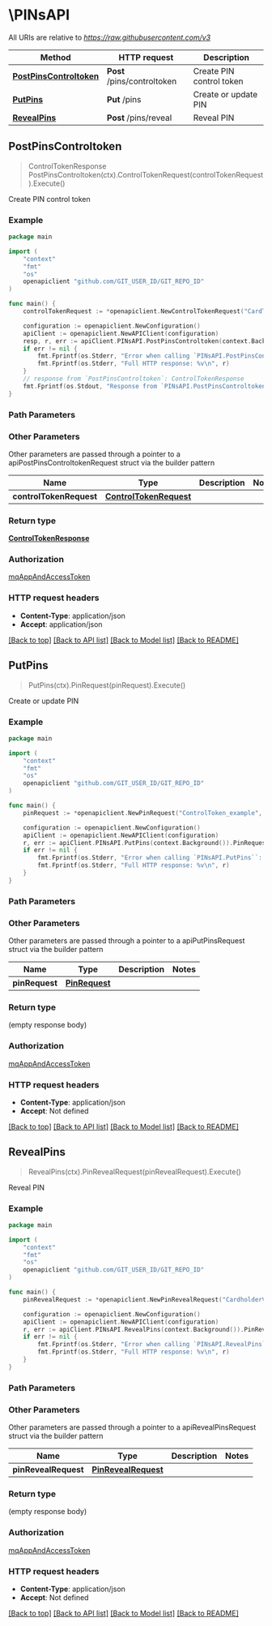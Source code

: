 # \PINsAPI

All URIs are relative to *https://raw.githubusercontent.com/v3*

Method | HTTP request | Description
------------- | ------------- | -------------
[**PostPinsControltoken**](PINsAPI.md#PostPinsControltoken) | **Post** /pins/controltoken | Create PIN control token
[**PutPins**](PINsAPI.md#PutPins) | **Put** /pins | Create or update PIN
[**RevealPins**](PINsAPI.md#RevealPins) | **Post** /pins/reveal | Reveal PIN



## PostPinsControltoken

> ControlTokenResponse PostPinsControltoken(ctx).ControlTokenRequest(controlTokenRequest).Execute()

Create PIN control token



### Example

```go
package main

import (
	"context"
	"fmt"
	"os"
	openapiclient "github.com/GIT_USER_ID/GIT_REPO_ID"
)

func main() {
	controlTokenRequest := *openapiclient.NewControlTokenRequest("CardToken_example") // ControlTokenRequest |  (optional)

	configuration := openapiclient.NewConfiguration()
	apiClient := openapiclient.NewAPIClient(configuration)
	resp, r, err := apiClient.PINsAPI.PostPinsControltoken(context.Background()).ControlTokenRequest(controlTokenRequest).Execute()
	if err != nil {
		fmt.Fprintf(os.Stderr, "Error when calling `PINsAPI.PostPinsControltoken``: %v\n", err)
		fmt.Fprintf(os.Stderr, "Full HTTP response: %v\n", r)
	}
	// response from `PostPinsControltoken`: ControlTokenResponse
	fmt.Fprintf(os.Stdout, "Response from `PINsAPI.PostPinsControltoken`: %v\n", resp)
}
```

### Path Parameters



### Other Parameters

Other parameters are passed through a pointer to a apiPostPinsControltokenRequest struct via the builder pattern


Name | Type | Description  | Notes
------------- | ------------- | ------------- | -------------
 **controlTokenRequest** | [**ControlTokenRequest**](ControlTokenRequest.md) |  | 

### Return type

[**ControlTokenResponse**](ControlTokenResponse.md)

### Authorization

[mqAppAndAccessToken](../README.md#mqAppAndAccessToken)

### HTTP request headers

- **Content-Type**: application/json
- **Accept**: application/json

[[Back to top]](#) [[Back to API list]](../README.md#documentation-for-api-endpoints)
[[Back to Model list]](../README.md#documentation-for-models)
[[Back to README]](../README.md)


## PutPins

> PutPins(ctx).PinRequest(pinRequest).Execute()

Create or update PIN



### Example

```go
package main

import (
	"context"
	"fmt"
	"os"
	openapiclient "github.com/GIT_USER_ID/GIT_REPO_ID"
)

func main() {
	pinRequest := *openapiclient.NewPinRequest("ControlToken_example", "Pin_example") // PinRequest |  (optional)

	configuration := openapiclient.NewConfiguration()
	apiClient := openapiclient.NewAPIClient(configuration)
	r, err := apiClient.PINsAPI.PutPins(context.Background()).PinRequest(pinRequest).Execute()
	if err != nil {
		fmt.Fprintf(os.Stderr, "Error when calling `PINsAPI.PutPins``: %v\n", err)
		fmt.Fprintf(os.Stderr, "Full HTTP response: %v\n", r)
	}
}
```

### Path Parameters



### Other Parameters

Other parameters are passed through a pointer to a apiPutPinsRequest struct via the builder pattern


Name | Type | Description  | Notes
------------- | ------------- | ------------- | -------------
 **pinRequest** | [**PinRequest**](PinRequest.md) |  | 

### Return type

 (empty response body)

### Authorization

[mqAppAndAccessToken](../README.md#mqAppAndAccessToken)

### HTTP request headers

- **Content-Type**: application/json
- **Accept**: Not defined

[[Back to top]](#) [[Back to API list]](../README.md#documentation-for-api-endpoints)
[[Back to Model list]](../README.md#documentation-for-models)
[[Back to README]](../README.md)


## RevealPins

> RevealPins(ctx).PinRevealRequest(pinRevealRequest).Execute()

Reveal PIN



### Example

```go
package main

import (
	"context"
	"fmt"
	"os"
	openapiclient "github.com/GIT_USER_ID/GIT_REPO_ID"
)

func main() {
	pinRevealRequest := *openapiclient.NewPinRevealRequest("CardholderVerificationMethod_example", "ControlToken_example") // PinRevealRequest |  (optional)

	configuration := openapiclient.NewConfiguration()
	apiClient := openapiclient.NewAPIClient(configuration)
	r, err := apiClient.PINsAPI.RevealPins(context.Background()).PinRevealRequest(pinRevealRequest).Execute()
	if err != nil {
		fmt.Fprintf(os.Stderr, "Error when calling `PINsAPI.RevealPins``: %v\n", err)
		fmt.Fprintf(os.Stderr, "Full HTTP response: %v\n", r)
	}
}
```

### Path Parameters



### Other Parameters

Other parameters are passed through a pointer to a apiRevealPinsRequest struct via the builder pattern


Name | Type | Description  | Notes
------------- | ------------- | ------------- | -------------
 **pinRevealRequest** | [**PinRevealRequest**](PinRevealRequest.md) |  | 

### Return type

 (empty response body)

### Authorization

[mqAppAndAccessToken](../README.md#mqAppAndAccessToken)

### HTTP request headers

- **Content-Type**: application/json
- **Accept**: Not defined

[[Back to top]](#) [[Back to API list]](../README.md#documentation-for-api-endpoints)
[[Back to Model list]](../README.md#documentation-for-models)
[[Back to README]](../README.md)

